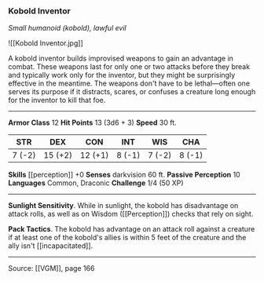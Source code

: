 ### Kobold Inventor
_Small humanoid (kobold), lawful evil_

![[Kobold Inventor.jpg]]

A kobold inventor builds improvised weapons to gain an advantage in combat. These weapons last for only one or two attacks before they break and typically work only for the inventor, but they might be surprisingly effective in the meantime. The weapons don't have to be lethal—often one serves its purpose if it distracts, scares, or confuses a creature long enough for the inventor to kill that foe.



---

**Armor Class** 12
**Hit Points** 13 (3d6 + 3)
**Speed** 30 ft.

| STR     | DEX     | CON     | INT     | WIS     | CHA     |
|---------|---------|---------|---------|---------|---------|
| 7 (-2) | 15 (+2) | 12 (+1) | 8 (-1) | 7 (-2) | 8 (-1) |

**Skills** [[perception]] +0
**Senses** darkvision 60 ft.
**Passive Perception** 10
**Languages** Common, Draconic
**Challenge** 1/4 (50 XP)

---

**Sunlight Sensitivity**. While in sunlight, the kobold has disadvantage on attack rolls, as well as on Wisdom ([[Perception]]) checks that rely on sight.

**Pack Tactics**. The kobold has advantage on an attack roll against a creature if at least one of the kobold's allies is within 5 feet of the creature and the ally isn't [[incapacitated]].


---

Source: [[VGM]], page 166